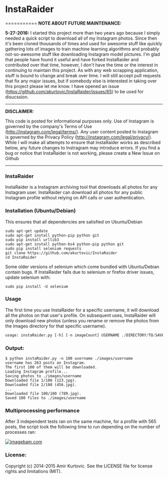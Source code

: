 # InstaRaider
===========
**NOTE ABOUT FUTURE MAINTENANCE:**

**5-27-2016:** I started this project more than two years ago because I simply needed a quick script to download all of my Instagram photos. Since then it's been cloned thousands of times and used for awesome stuff like quickly gathering lots of images to train machine learning algorithms and probably not-so-awesome stuff like downloading Instagram model pictures. I'm glad that people have found it useful and have forked InstaRaider and contributed over that time, however, I don't have the time or the interest in continuing to maintain this project. As with any web scrapping application, stuff is bound to change and break over time. I will still accept pull requests that fix any major issues, but if somebody else is interested in taking over this project please let me know. I have opened an issue (https://github.com/akurtovic/InstaRaider/issues/65) to be used for disucssion.

---
**DISCLAIMER:**

This code is posted for informational purposes only. Use of Instagram is governed by the company's Terms of Use (http://instagram.com/legal/terms/). Any user content posted to Instagram is governed by the Privacy Policy (http://instagram.com/legal/privacy/). While I will make all attempts to ensure that InstaRaider works as described below, any future changes to Instragram may introduce errors. If you find a bug or notice that InstaRaider is not working, please create a New Issue on Github

---
### InstaRaider
InstaRaider is a Instagram archiving tool that downloads all photos for any Instagram user.
InstaRaider can download all photos for any public Instagram profile without relying on API calls or user authentication. 

### Installation (Ubuntu/Debian)
This ensures that all dependencies are satisfied on Ubuntu/Debian

    sudo apt-get update
    sudo apt-get install python-pip python git
    sudo pip install urllib3
    sudo apt-get install python-bs4 python-pip python git
    sudo pip install selenium requests
    git clone https://github.com/akurtovic/InstaRaider
    cd InstaRaider
Some older versions of selenium which come bundled with Ubuntu/Debian contain bugs. If InstaRaider fails due to selenium or firefox driver issues, update selenium with:
```
sudo pip install -U selenium
```

### Usage
The first time you use InstaRaider for a specific username, it will download all the photos on that user's profile.
On subsequent uses, InstaRaider will only download new photos (unless you rename or remove the photos from the Images directory for that specific username). 
```python
usage: instaRaider.py [-h] [-n imageCount] USERNAME ./DIRECTORY/TO/SAVE/IMAGES
```

### Output:
```
$ python instaRaider.py -n 100 username ./images/username
username has 263 posts on Instagram.
The first 100 of them will be downloaded.
Loading Instagram profile...
Saving photos to ./images/username
Downloaded file 1/100 (123.jpg).
Downloaded file 2/100 (456.jpg).
...
Downloaded file 100/100 (789.jpg).
Saved 100 files to ./images/username
```
### Multiprocessing performance
After 3 independent tests ran on the same machine, for a profile with 565 posts, the script took the following time to run depending on the number of processes ran:

<a href="http://www.imagebam.com/image/ac20ba470493435" target="_blank"><img src="http://thumbnails113.imagebam.com/47050/ac20ba470493435.jpg" alt="imagebam.com"></a> 

### License:
Copyright (c) 2014-2015 Amir Kurtovic. See the LICENSE file for license rights and limitations (MIT).
